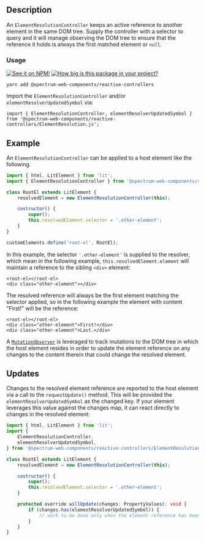 ## Description

An `ElementResolutionController` keeps an active reference to another element in the same DOM tree. Supply the controller with a selector to query and it will manage observing the DOM tree to ensure that the reference it holds is always the first matched element or `null`.

### Usage

[![See it on NPM!](https://img.shields.io/npm/v/@spectrum-web-components/reactive-controllers?style=for-the-badge)](https://www.npmjs.com/package/@spectrum-web-components/reactive-controllers)
[![How big is this package in your project?](https://img.shields.io/bundlephobia/minzip/@spectrum-web-components/reactive-controllers?style=for-the-badge)](https://bundlephobia.com/result?p=@spectrum-web-components/reactive-controllers)

```
yarn add @spectrum-web-components/reactive-controllers
```

Import the `ElementResolutionController` and/or `elementResolverUpdatedSymbol` via:

```
import { ElementResolutionController, elementResolverUpdatedSymbol } from '@spectrum-web-components/reactive-controllers/ElementResolution.js';
```

## Example

An `ElementResolutionController` can be applied to a host element like the following.

```js
import { html, LitElement } from 'lit';
import { ElementResolutionController } from '@spectrum-web-components/reactive-controllers/ElementResolution.js';

class RootEl extends LitElement {
    resolvedElement = new ElementResolutionController(this);

    costructor() {
        super();
        this.resolvedElement.selector = '.other-element';
    }
}

customElements.define('root-el', RootEl);
```

In this example, the selector `'.other-element'` is supplied to the resolver, which mean in the following example, `this.resolvedElement.element` will maintain a reference to the sibling `<div>` element:

```html-no-demo
<root-el></root-el>
<div class="other-element"></div>
```

The resolved reference will always be the first element matching the selector applied, so in the following example the element with content "First!" will be the reference:

```html-no-demo
<root-el></root-el>
<div class="other-element">First!</div>
<div class="other-element">Last.</div>
```

A [`MutationObserver`](https://developer.mozilla.org/en-US/docs/Web/API/MutationObserver) is leveraged to track mutations to the DOM tree in which the host element resides in order to update the element reference on any changes to the content therein that could change the resolved element.

## Updates

Changes to the resolved element reference are reported to the host element via a call to the `requestUpdate()` method. This will be provided the `elementResolverUpdatedSymbol` as the changed key. If your element leverages this value against the changes map, it can react directly to changes in the resolved element:

```ts
import { html, LitElement } from 'lit';
import {
    ElementResolutionController,
    elementResolverUpdatedSymbol,
} from '@spectrum-web-components/reactive-controllers/ElementResolution.js';

class RootEl extends LitElement {
    resolvedElement = new ElementResolutionController(this);

    costructor() {
        super();
        this.resolvedElement.selector = '.other-element';
    }

    protected override willUpdate(changes: PropertyValues): void {
        if (changes.has(elementResolverUpdatedSymbol)) {
            // work to be done only when the element reference has been updated
        }
    }
}
```
